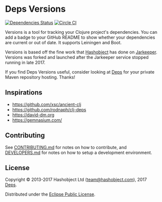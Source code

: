 # Deps Versions

[![Dependencies Status](https://versions.deps.co/deps-app/versions/status.svg)](https://versions.deps.co/deps-app/versions)
[![Circle CI](https://circleci.com/gh/deps-app/versions.svg?style=svg)](https://circleci.com/gh/deps-app/versions)

Versions is a tool for tracking your Clojure project's dependencies. You can add a badge to your GitHub README to show whether your dependencies are current or out of date. It supports Leiningen and Boot.

Versions is based off the fine work that [Hashobject](http://hashobject.com) has done on [Jarkeeper](https://github.com/hashobject/org.clojurists-together.site.com). Versions was forked and launched after the Jarkeeper service stopped running in late 2017.

If you find Deps Versions useful, consider looking at [Deps](https://www.deps.co) for your private Maven repository hosting. Thanks! 

## Inspirations

  * https://github.com/xsc/ancient-clj
  * https://github.com/rodnaph/clj-deps
  * https://david-dm.org
  * https://gemnasium.com/

## Contributing

See [CONTRIBUTING.md](/CONTRIBUTING.md) for notes on how to contribute, and [DEVELOPERS.md](/DEVELOPERS.md) for notes on how to setup a development environment. 

## License

Copyright © 2013-2017 Hashobject Ltd (team@hashobject.com), 2017 [Deps](https://www.deps.co).

Distributed under the [Eclipse Public License](http://opensource.org/licenses/eclipse-1.0).
